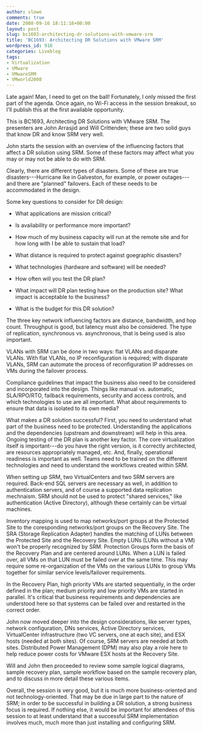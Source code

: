```yaml
---
author: slowe
comments: true
date: 2008-09-16 18:11:16+00:00
layout: post
slug: bc1693-architecting-dr-solutions-with-vmware-srm
title: 'BC1693: Architecting DR Solutions with VMware SRM'
wordpress_id: 910
categories: Liveblog
tags:
- Virtualization
- VMware
- VMwareSRM
- VMworld2008
---
```


Late again! Man, I need to get on the ball! Fortunately, I only missed the first part of the agenda. Once again, no Wi-Fi access in the session breakout, so I'll publish this at the first available opportunity.

This is BC1693, Architecting DR Solutions with VMware SRM. The presenters are John Arrasjid and Will Crittenden; these are two solid guys that know DR and know SRM very well.

John starts the session with an overview of the influencing factors that affect a DR solution using SRM. Some of these factors may affect what you may or may not be able to do with SRM.

Clearly, there are different types of disasters. Some of these are true disasters---Hurricane Ike in Galveston, for example, or power outages---and there are "planned" failovers. Each of these needs to be accommodated in the design.

Some key questions to consider for DR design:

* What applications are mission critical?

* Is availability or performance more important?

* How much of my business capacity will run at the remote site and for how long with I be able to sustain that load?

* What distance is required to protect against goegraphic disasters?

* What technologies (hardware and software) will be needed?

* How often will you test the DR plan?

* What impact will DR plan testing have on the production site? What impact is acceptable to the business?

* What is the budget for this DR solution?

The three key network influencing factors are distance, bandwidth, and hop count. Throughput is good, but latency must also be considered. The type of replication, synchronous vs. asynchronous, that is being used is also important.

VLANs with SRM can be done in two ways: flat VLANs and disparate VLANs. With flat VLANs, no IP reconfiguration is required; with disparate VLANs, SRM can automate the process of reconfiguration IP addresses on VMs during the failover process.

Compliance guidelines that impact the business also need to be considered and incorporated into the design. Things like manual vs. automatic, SLA/RPO/RTO, failback requirements, security and access controls, and which technologies to use are all important. What about requirements to ensure that data is isolated to its own media?

What makes a DR solution successful? First, you need to understand what part of the business need to be protected. Understanding the applications and the dependencies (upstream and downstream) will help in this area. Ongoing testing of the DR plan is another key factor. The core virtualization itself is important---do you have the right version, is it correctly architected, are resources appropriately managed, etc. And, finally, operational readiness is important as well. Teams need to be trained on the different technologies and need to understand the workflows created within SRM.

When setting up SRM, two VirtualCenters and two SRM servers are required. Back-end SQL servers are necessary as well, in addition to authentication servers, and of course a supported data replication mechnaism. SRM should not be used to protect "shared services," like authentication (Active Directory), although these certainly can be virtual machines.

Inventory mapping is used to map networks/port groups at the Protected Site to the coresponding networks/port groups on the Recovery Site. The SRA (Storage Replication Adapter) handles the matching of LUNs between the Protected Site and the Recovery Site. Empty LUNs (LUNs without a VM) won't be properly recognized by SRM. Protection Groups form the basis of the Recovery Plan and are centered around LUNs. When a LUN is failed over, all VMs on that LUN must be failed over at the same time. This may require some re-organization of the VMs on the various LUNs to group VMs together for similar service levels/failover requirements.

In the Recovery Plan, high priority VMs are started sequentially, in the order defined in the plan; medium priority and low priority VMs are started in parallel. It's critical that business requirements and dependencies are understood here so that systems can be failed over and restarted in the correct order.

John now moved deeper into the design considerations, like server types, network configuration, DNs services, Active Directory services, VirtualCenter infrastructure (two VC servers, one at each site), and ESX hosts (needed at both sites). Of course, SRM servers are needed at both sites. Distributed Power Management (DPM) may also play a role here to help reduce power costs for VMware ESX hosts at the Recovery Site.

Will and John then proceeded to review some sample logical diagrams, sample recovery plan, sample workflow based on the sample recovery plan, and to discuss in more detail these various items.

Overall, the session is very good, but it is much more business-oriented and not technology-oriented. That may be due in large part to the nature of SRM; in order to be successful in building a DR solution, a strong business focus is required. If nothing else, it would be important for attendees of this session to at least understand that a successful SRM implementation involves much, much more than just installing and configuring SRM.
